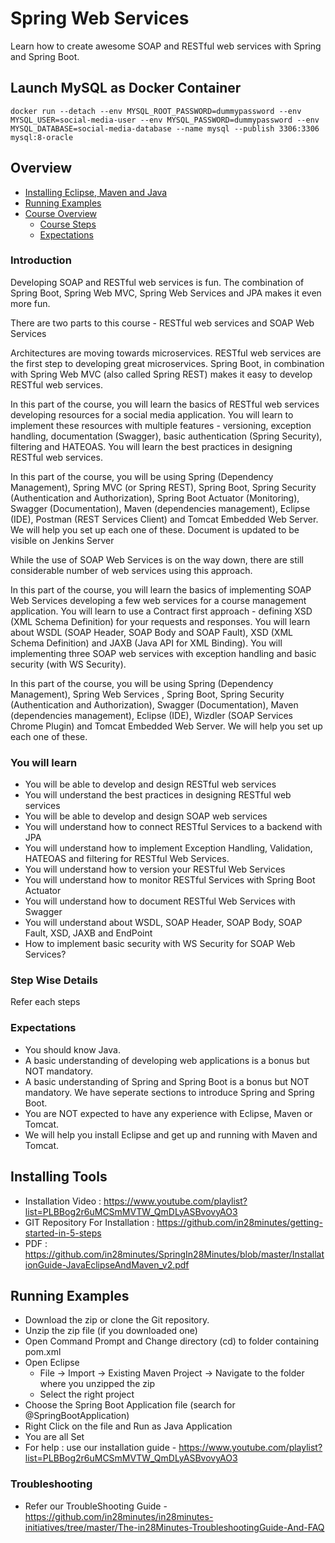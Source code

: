 # Spring Web Services

Learn how to create awesome SOAP and RESTful web services with Spring and Spring Boot.

## Launch MySQL as Docker Container

```
docker run --detach --env MYSQL_ROOT_PASSWORD=dummypassword --env MYSQL_USER=social-media-user --env MYSQL_PASSWORD=dummypassword --env MYSQL_DATABASE=social-media-database --name mysql --publish 3306:3306 mysql:8-oracle
```


## Overview
* [Installing Eclipse, Maven and Java](#installing-tools)
* [Running Examples](#running-examples)
* [Course Overview](#course-overview)
  - [Course Steps](#step-list)
  - [Expectations](#expectations)

### Introduction

Developing SOAP and RESTful web services is fun. The combination of Spring Boot, Spring Web MVC, Spring Web Services and JPA makes it even more fun.

There are two parts to this course - RESTful web services and SOAP Web Services

Architectures are moving towards microservices. RESTful web services are the first step to developing great microservices. Spring Boot, in combination with Spring Web MVC (also called Spring REST) makes it easy to develop RESTful web services. 

In this part of the course, you will learn the basics of RESTful web services developing resources for a social media application. You will learn to implement these resources with multiple features - versioning, exception handling, documentation (Swagger), basic authentication (Spring Security), filtering and HATEOAS. You will learn the best practices in designing RESTful web services.

In this part of the course, you will be using Spring (Dependency Management), Spring MVC (or Spring REST), Spring Boot, Spring Security (Authentication and Authorization), Spring Boot Actuator (Monitoring), Swagger (Documentation), Maven (dependencies management), Eclipse (IDE), Postman (REST Services Client) and Tomcat Embedded Web Server. We will help you set up each one of these.
Document is updated to be visible on Jenkins Server


While the use of SOAP Web Services is on the way down, there are still considerable number of web services using this approach. 

In this part of the course, you will learn the basics of implementing SOAP Web Services developing a few web services for a course management application. You will learn to use a Contract first approach - defining XSD (XML Schema Definition) for your requests and responses. You will learn about WSDL (SOAP Header, SOAP Body and SOAP Fault), XSD (XML Schema Definition) and JAXB (Java API for XML Binding). You will implementing three SOAP web services with exception handling and basic security (with WS Security).

In this part of the course, you will be using Spring (Dependency Management), Spring Web Services , Spring Boot, Spring Security (Authentication and Authorization), Swagger (Documentation), Maven (dependencies management), Eclipse (IDE), Wizdler (SOAP Services Chrome Plugin) and Tomcat Embedded Web Server. We will help you set up each one of these.

### You will learn
- You will be able to develop and design RESTful web services
- You will understand the best practices in designing RESTful web services
- You will be able to develop and design SOAP web services
- You will understand how to connect RESTful Services to a backend with JPA
- You will understand how to implement Exception Handling, Validation, HATEOAS and filtering for RESTful Web Services.
- You will understand how to version your RESTful Web Services
- You will understand how to monitor RESTful Services with Spring Boot Actuator
- You will understand how to document RESTful Web Services with Swagger
- You will understand about WSDL, SOAP Header, SOAP Body, SOAP Fault, XSD, JAXB and EndPoint
- How to implement basic security with WS Security for SOAP Web Services?

### Step Wise Details
Refer each steps

### Expectations
- You should know Java. 
- A basic understanding of developing web applications is a bonus but NOT mandatory. 
- A basic understanding of Spring and Spring Boot is a bonus but NOT mandatory. We have seperate sections to introduce Spring and Spring Boot.
- You are NOT expected to have any experience with Eclipse, Maven or Tomcat.
- We will help you install Eclipse and get up and running with Maven and Tomcat.

## Installing Tools
- Installation Video : https://www.youtube.com/playlist?list=PLBBog2r6uMCSmMVTW_QmDLyASBvovyAO3
- GIT Repository For Installation : https://github.com/in28minutes/getting-started-in-5-steps
- PDF : https://github.com/in28minutes/SpringIn28Minutes/blob/master/InstallationGuide-JavaEclipseAndMaven_v2.pdf

## Running Examples
- Download the zip or clone the Git repository.
- Unzip the zip file (if you downloaded one)
- Open Command Prompt and Change directory (cd) to folder containing pom.xml
- Open Eclipse 
   - File -> Import -> Existing Maven Project -> Navigate to the folder where you unzipped the zip
   - Select the right project
- Choose the Spring Boot Application file (search for @SpringBootApplication)
- Right Click on the file and Run as Java Application
- You are all Set
- For help : use our installation guide - https://www.youtube.com/playlist?list=PLBBog2r6uMCSmMVTW_QmDLyASBvovyAO3

### Troubleshooting
- Refer our TroubleShooting Guide - https://github.com/in28minutes/in28minutes-initiatives/tree/master/The-in28Minutes-TroubleshootingGuide-And-FAQ



